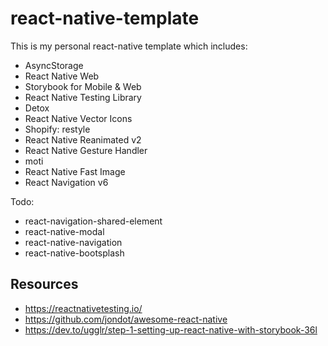 # react-native-template

This is my personal react-native template which includes:

- AsyncStorage
- React Native Web
- Storybook for Mobile & Web
- React Native Testing Library
- Detox
- React Native Vector Icons
- Shopify: restyle
- React Native Reanimated v2
- React Native Gesture Handler
- moti
- React Native Fast Image
- React Navigation v6

Todo:

- react-navigation-shared-element
- react-native-modal
- react-native-navigation
- react-native-bootsplash

## Resources

- https://reactnativetesting.io/
- https://github.com/jondot/awesome-react-native
- https://dev.to/ugglr/step-1-setting-up-react-native-with-storybook-36l
